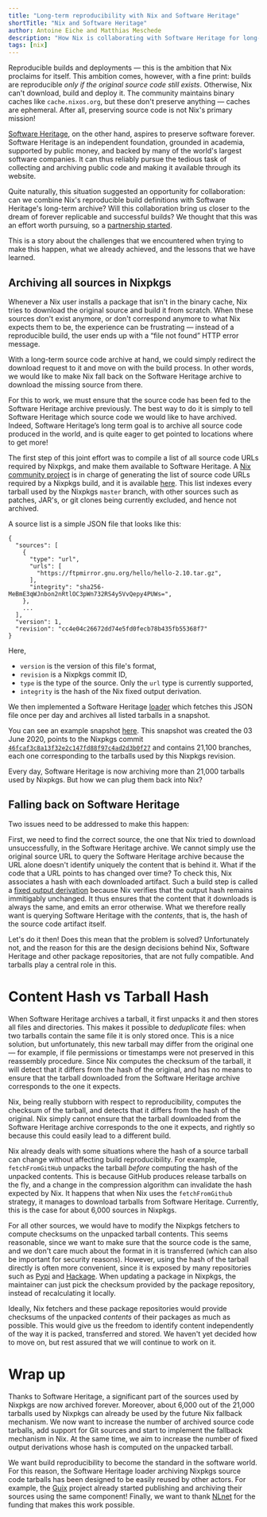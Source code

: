 ```yaml
---
title: "Long-term reproducibility with Nix and Software Heritage"
shortTitle: "Nix and Software Heritage"
author: Antoine Eiche and Matthias Meschede
description: "How Nix is collaborating with Software Heritage for long-term software reproducibility."
tags: [nix]
---
```


Reproducible builds and deployments — this is the ambition that Nix proclaims for itself.
This ambition comes, however, with a fine print: builds are reproducible _only if the original source code still exists_.
Otherwise, Nix can't download, build and deploy it.
The community maintains binary caches like `cache.nixos.org`, but these don't preserve anything — caches are ephemeral.
After all, preserving source code is not Nix's primary mission!

[Software Heritage](https://www.softwareheritage.org/), on the other hand, aspires to preserve software forever.
Software Heritage is an independent foundation, grounded in academia, supported by public money, and backed by many of the world's largest software companies.
It can thus reliably pursue the tedious task of collecting and archiving public code and making it available through its website.

Quite naturally, this situation suggested an opportunity for collaboration:
can we combine Nix's reproducible build definitions with Software Heritage's long-term archive?
Will this collaboration bring us closer to the dream of forever replicable and successful builds?
We thought that this was an effort worth pursuing, so a [partnership started](https://www.softwareheritage.org/2020/06/18/welcome-nixpgks).

This is a story about the challenges that we encountered when trying to make this happen, what we already achieved, and the lessons that we have learned.

## Archiving all sources in Nixpkgs

Whenever a Nix user installs a package that isn't in the binary cache, Nix tries to download the original source and build it from scratch.
When these sources don't exist anymore, or don't correspond anymore to what Nix expects them to be, the experience can be frustrating —
instead of a reproducible build, the user ends up with a “file not found” HTTP error message.

With a long-term source code archive at hand, we could simply redirect the download request to it and move on with the build process.
In other words, we would like to make Nix fall back on the Software Heritage archive to download the missing source from there.

For this to work, we must ensure that the source code has been fed to the Software Heritage archive previously. The best way to do it is
simply to tell Software Heritage which source code we would like to have archived. Indeed, Software Heritage’s long term goal is to archive
all source code produced in the world, and is quite eager to get pointed to locations where to get more!

The first step of this joint effort was to compile a list of all source code URLs required by Nixpkgs, and make them available to Software Heritage.
A [Nix community project](https://github.com/nix-community/nixpkgs-swh) is in charge of generating the list of source code URLs required by a Nixpkgs build, and it is available [here](https://nix-community.github.io/nixpkgs-swh/sources-unstable.json).
This list indexes every tarball used by the Nixpkgs `master` branch, with other sources such as patches, JAR's, or git clones being currently excluded, and hence not archived.

A source list is a simple JSON file that looks like this:

```
{
  "sources": [
    {
      "type": "url",
      "urls": [
        "https://ftpmirror.gnu.org/hello/hello-2.10.tar.gz",
      ],
      "integrity": "sha256-MeBmE3qWJnbon2nRtlOC3pWn732RS4y5VvQepy4PUWs=",
    },
    ...
  ],
  "version": 1,
  "revision": "cc4e04c26672dd74e5fd0fecb78b435fb55368f7"
}

```

Here,

- `version` is the version of this file's format,
- `revision` is a Nixpkgs commit ID,
- `type` is the type of the source. Only the `url` type is currently supported,
- `integrity` is the hash of the Nix fixed output derivation.

We then implemented a Software Heritage [loader](https://docs.softwareheritage.org/devel/glossary.html#term-loader) which fetches this JSON file once per day and archives all listed tarballs in a snapshot.

You can see an example snapshot [here](https://archive.softwareheritage.org/browse/origin/directory/?origin_url=https://nix-community.github.io/nixpkgs-swh/sources-unstable.json&timestamp=2020-06-03T11:25:05Z).
This snapshot was created the 03 June 2020, points to the Nixpkgs commit [`46fcaf3c8a13f32e2c147fd88f97c4ad2d3b0f27`](https://github.com/NixOS/nixpkgs/tree/46fcaf3c8a13f32e2c147fd88f97c4ad2d3b0f27) and contains 21,100 branches, each one corresponding to the tarballs used by this Nixpkgs revision.

Every day, Software Heritage is now archiving more than 21,000 tarballs used by Nixpkgs.
But how we can plug them back into Nix?

## Falling back on Software Heritage

Two issues need to be addressed to make this happen:

First, we need to find the correct source, the one that Nix tried to download unsuccessfully, in the Software Heritage archive.
We cannot simply use the original source URL to query the Software Heritage archive because the URL alone doesn't identify uniquely the content that is behind it.
What if the code that a URL points to has changed over time?
To check this, Nix associates a hash with each downloaded artifact.
Such a build step is called a [fixed output derivation](https://nixos.org/nix/manual/#fixed-output-drvs) because Nix verifies that the output hash remains immitigably unchanged.
It thus ensures that the content that it downloads is always the same, and emits an error otherwise.
What we therefore really want is querying Software Heritage with the _contents_, that is, the hash of the source code artifact itself.

Let's do it then!
Does this mean that the problem is solved?
Unfortunately not, and the reason for this are the design decisions behind Nix, Software Heritage and other package repositories, that are not fully compatible.
And tarballs play a central role in this.

# Content Hash vs Tarball Hash

When Software Heritage archives a tarball, it first unpacks it and then stores all files and directories.
This makes it possible to _deduplicate_ files: when two tarballs contain the same file it is only stored once.
This is a nice solution, but unfortunately, this new tarball may differ from the original one — for example, if file permissions or timestamps were not preserved in this reassembly procedure.
Since Nix computes the checksum of the tarball, it will detect that it differs from the hash of the original, and has no means to ensure that the tarball downloaded from the Software Heritage archive corresponds to the one it expects.

Nix, being really stubborn with respect to reproducibility, computes the checksum of the tarball, and detects that it differs from the hash of the original.
Nix simply cannot ensure that the tarball downloaded from the Software Heritage archive corresponds to the one it expects, and rightly so because this could easily lead to a different build.

Nix already deals with some situations where the hash of a source tarball can change without affecting build reproducibility.
For example, `fetchFromGitHub` unpacks the tarball _before_ computing the hash of the unpacked contents.
This is because GitHub produces release tarballs on the fly, and a change in the compression algorithm can invalidate the hash expected by Nix.
It happens that when Nix uses the `fetchFromGithub` strategy, it manages to download tarballs from Software Heritage.
Currently, this is the case for about 6,000 sources in Nixpkgs.

For all other sources, we would have to modify the Nixpkgs fetchers to compute checksums on the unpacked tarball contents.
This seems reasonable, since we want to make sure that the source code is the same, and we don't care much about the format in it is transferred (which can also be important for security reasons).
However, using the hash of the tarball directly is often more convenient, since it is exposed by many repositories such as [Pypi](https://pypi.org) and [Hackage](https://hackage.haskell.org).
When updating a package in Nixpkgs, the maintainer can just pick the checksum provided by the package repository, instead of recalculating it locally.

Ideally, Nix fetchers and these package repositories would provide checksums of the unpacked _contents_ of their packages as much as possible.
This would give us the freedom to identify content independently of the way it is packed, transferred and stored.
We haven't yet decided how to move on, but rest assured that we will continue to work on it.

# Wrap up

Thanks to Software Heritage, a significant part of the sources used by Nixpkgs are now archived forever.
Moreover, about 6,000 out of the 21,000 tarballs used by Nixpkgs can already be used by the future Nix fallback mechanism.
We now want to increase the number of archived source code tarballs, add support for Git sources and start to implement the fallback mechanism in Nix.
At the same time, we aim to increase the number of fixed output derivations whose hash is computed on the unpacked tarball.

We want build reproducibility to become the standard in the software world.
For this reason, the Software Heritage loader archiving Nixpkgs source code tarballs has been designed to be easily reused by other actors.
For example, the [Guix](https://guix.gnu.org/) project already started publishing and archiving their sources using the same component!
Finally, we want to thank [NLnet](https://nlnet.nl/) for the funding that makes this work possible.
